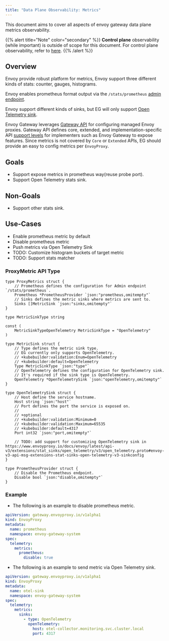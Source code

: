 ```yaml
---
title: "Data Plane Observability: Metrics"
---
```


This document aims to cover all aspects of envoy gateway data plane metrics observability.

{{% alert title="Note" color="secondary" %}}
**Control plane** observability (while important) is outside of scope for this document. For control plane observability, refer to [here](./eg-metrics).
{{% /alert %}}

## Overview

Envoy provide robust platform for metrics, Envoy support three different kinds of stats: counter, gauges, histograms.

Envoy enables prometheus format output via the `/stats/prometheus` [admin endpoint][].

Envoy support different kinds of sinks, but EG will only support [Open Telemetry sink][].

Envoy Gateway leverages [Gateway API][] for configuring managed Envoy proxies. Gateway API defines core, extended, and implementation-specific API [support levels][] for implementers such as Envoy Gateway to expose features. Since metrics is not covered by `Core` or `Extended` APIs, EG should provide an easy to config metrics per `EnvoyProxy`.

## Goals

- Support expose metrics in prometheus way(reuse probe port).
- Support Open Telemetry stats sink.

## Non-Goals

- Support other stats sink.

## Use-Cases

- Enable prometheus metric by default
- Disable prometheus metric
- Push metrics via Open Telemetry Sink
- TODO: Customize histogram buckets of target metric
- TODO: Support stats matcher

### ProxyMetric API Type

```golang mdox-exec="sed '1,7d' api/v1alpha1/metric_types.go"
type ProxyMetrics struct {
	// Prometheus defines the configuration for Admin endpoint `/stats/prometheus`.
	Prometheus *PrometheusProvider `json:"prometheus,omitempty"`
	// Sinks defines the metric sinks where metrics are sent to.
	Sinks []MetricSink `json:"sinks,omitempty"`
}

type MetricSinkType string

const (
	MetricSinkTypeOpenTelemetry MetricSinkType = "OpenTelemetry"
)

type MetricSink struct {
	// Type defines the metric sink type.
	// EG currently only supports OpenTelemetry.
	// +kubebuilder:validation:Enum=OpenTelemetry
	// +kubebuilder:default=OpenTelemetry
	Type MetricSinkType `json:"type"`
	// OpenTelemetry defines the configuration for OpenTelemetry sink.
	// It's required if the sink type is OpenTelemetry.
	OpenTelemetry *OpenTelemetrySink `json:"openTelemetry,omitempty"`
}

type OpenTelemetrySink struct {
	// Host define the service hostname.
	Host string `json:"host"`
	// Port defines the port the service is exposed on.
	//
	// +optional
	// +kubebuilder:validation:Minimum=0
	// +kubebuilder:validation:Maximum=65535
	// +kubebuilder:default=4317
	Port int32 `json:"port,omitempty"`

	// TODO: add support for customizing OpenTelemetry sink in https://www.envoyproxy.io/docs/envoy/latest/api-v3/extensions/stat_sinks/open_telemetry/v3/open_telemetry.proto#envoy-v3-api-msg-extensions-stat-sinks-open-telemetry-v3-sinkconfig
}

type PrometheusProvider struct {
	// Disable the Prometheus endpoint.
	Disable bool `json:"disable,omitempty"`
}
```

### Example

- The following is an example to disable prometheus metric.

```yaml mdox-exec="sed '1,12d' examples/kubernetes/metric/disable-prometheus.yaml"
apiVersion: gateway.envoyproxy.io/v1alpha1
kind: EnvoyProxy
metadata:
  name: prometheus
  namespace: envoy-gateway-system
spec:
  telemetry:
    metrics:
      prometheus:
        disable: true
```

- The following is an example to send metric via Open Telemetry sink.

```yaml mdox-exec="sed '1,12d' examples/kubernetes/metric/otel-sink.yaml"
apiVersion: gateway.envoyproxy.io/v1alpha1
kind: EnvoyProxy
metadata:
  name: otel-sink
  namespace: envoy-gateway-system
spec:
  telemetry:
    metrics:
      sinks:
        - type: OpenTelemetry
          openTelemetry:
            host: otel-collector.monitoring.svc.cluster.local
            port: 4317
```

[admin endpoint]: https://www.envoyproxy.io/docs/envoy/latest/operations/admin
[Open Telemetry sink]: https://www.envoyproxy.io/docs/envoy/latest/api-v3/extensions/stat_sinks/open_telemetry/v3/open_telemetry.proto
[Gateway API]: https://gateway-api.sigs.k8s.io/
[support levels]: https://gateway-api.sigs.k8s.io/concepts/conformance/?h=extended#2-support-levels

